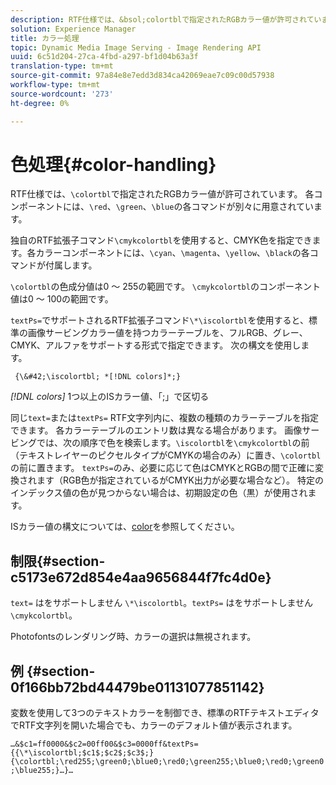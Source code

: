 ```yaml
---
description: RTF仕様では、&bsol;colortblで指定されたRGBカラー値が許可されています。 各コンポーネントには、&bsol;red、&bsol;green、&bsol;blueの各コマンドが別々に用意されています。
solution: Experience Manager
title: カラー処理
topic: Dynamic Media Image Serving - Image Rendering API
uuid: 6c51d204-27ca-4fbd-a297-bf1d04b63a3f
translation-type: tm+mt
source-git-commit: 97a84e8e7edd3d834ca42069eae7c09c00d57938
workflow-type: tm+mt
source-wordcount: '273'
ht-degree: 0%

---
```



# 色処理{#color-handling}

RTF仕様では、`\colortbl`で指定されたRGBカラー値が許可されています。 各コンポーネントには、`\red`、`\green`、`\blue`の各コマンドが別々に用意されています。

独自のRTF拡張子コマンド`\cmykcolortbl`を使用すると、CMYK色を指定できます。各カラーコンポーネントには、`\cyan`、`\magenta`、`\yellow`、`\black`の各コマンドが付属します。

`\colortbl`の色成分値は0 ～ 255の範囲です。 `\cmykcolortbl`のコンポーネント値は0 ～ 100の範囲です。

`textPs=`でサポートされるRTF拡張子コマンド`\*\iscolortbl`を使用すると、標準の画像サービングカラー値を持つカラーテーブルを、フルRGB、グレー、CMYK、アルファをサポートする形式で指定できます。 次の構文を使用します。

` {\&#42;\iscolortbl; *[!DNL colors]*;}`

*[!DNL colors]* 1つ以上のISカラー値、「;」で区切る

同じ`text=`または`textPs=` RTF文字列内に、複数の種類のカラーテーブルを指定できます。 各カラーテーブルのエントリ数は異なる場合があります。 画像サービングでは、次の順序で色を検索します。`\iscolortbl`を`\cmykcolortbl`の前（テキストレイヤーのピクセルタイプがCMYKの場合のみ）に置き、`\colortbl`の前に置きます。 `textPs=`のみ、必要に応じて色はCMYKとRGBの間で正確に変換されます（RGB色が指定されているがCMYK出力が必要な場合など）。 特定のインデックス値の色が見つからない場合は、初期設定の色（黒）が使用されます。

ISカラー値の構文については、[color](/help/aem-is-ir-api/is-api/http-ref/image-serving-api-ref/c-http-protocol-reference/c-data-types/r-is-http-color.md)を参照してください。

## 制限{#section-c5173e672d854e4aa9656844f7fc4d0e}

`text=` はをサポートしません `\*\iscolortbl`。`textPs=` はをサポートしません `\cmykcolortbl`。

Photofontsのレンダリング時、カラーの選択は無視されます。

## 例 {#section-0f166bb72bd44479be01131077851142}

変数を使用して3つのテキストカラーを制御でき、標準のRTFテキストエディタでRTF文字列を開いた場合でも、カラーのデフォルト値が表示されます。

`…&$c1=ff0000&$c2=00ff00&$c3=0000ff&textPs={{\*\iscolortbl;$c1$;$c2$;$c3$;}{\colortbl;\red255;\green0;\blue0;\red0;\green255;\blue0;\red0;\green0;\blue255;}…}…`
